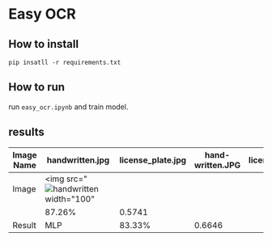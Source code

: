 # Easy OCR

## How to install
```
pip insatll -r requirements.txt
```

## How to run

run  ```easy_ocr.ipynb``` and train model.

## results

| Image Name    | handwritten.jpg   | license_plate.jpg | hand-written.JPG     | license_plate.jpg     |
| -------       | ---               | ---               | -----                |  -----                |
|   Image       |<img src="![handwritten](https://github.com/SajedehGharabadian/Deep_Learning_Pylearn7/assets/76538787/4aa2046f-3db4-4495-a9ba-c3b6cc230dc9)width="100" 
        | 87.26%   | 0.5741    |
|   Result      |    MLP      | 83.33%   | 0.6646    |

